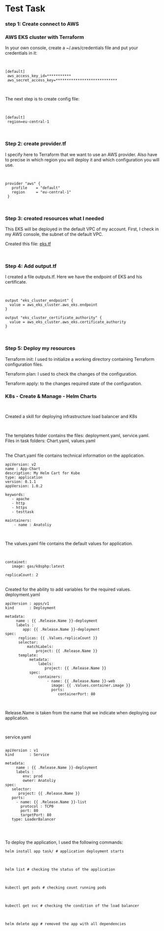 # Test Task


### step 1: Create connect to AWS

### AWS EKS cluster with Terraform

In your own console, create a ~/.aws/credentials file and put your credentials in it:

<br>

```
[default]
 aws_access_key_id=***********
 aws_secret_access_key=****************************

```

<br>


The next step is to create config file:

<br>

```
[default]
 region=eu-central-1

```

<br>

### Step 2: create provider.tf

I specify here to Terraform that we want to use an AWS provider. Also have to precise in which region you will deploy it and which configuration you will use.

<br>

```
provider "aws" {
   profile    = "default"
   region     = "eu-central-1"
 }

```
<br>

### Step 3: created resources what I needed

This EKS will be deployed in the default VPC of my account.
First, I check in my AWS console, the subnet of the default VPC.
<br>

Created this file: [eks.tf](https://github.com/Reward2020/TestTask/blob/master/terra/eks.tf)

<br>

### Step 4: Add output.tf

I created a file outputs.tf. Here we have the endpoint of EKS and his certificate.

<br>

```
output "eks_cluster_endpoint" {
  value = aws_eks_cluster.aws_eks.endpoint
}

output "eks_cluster_certificate_authority" {
  value = aws_eks_cluster.aws_eks.certificate_authority 
}

```

<br>

### Step 5: Deploy my resources

Terraform init: I used to initialize a working directory containing Terraform configuration files.

Terraform plan: I used to check the changes of the configuration.

Terraform apply: to the changes required state of the configuration.


### K8s - Create & Manage - Helm Charts

<br>

Created a skill for deploying infrastructure load balancer and K8s

<br>

The templates folder contains the files: deployment.yaml, service.yaml.
Files in task folders: Chart.yaml, values.yaml

<br>
The Chart.yaml file contains technical information on the application.

```
apiVersion: v2
name : App-Chart
description: My Helm Cart for Kube
type: application
version: 0.1.1
appVersion: 1.0.2

keywords:
   - apache
   - http
   - https
   - testtask

maintainers:
    - name : Anatoliy

```

<br>

The values.yaml file contains the default values for application.

<br>

```
containet:
   image: gas/k8sphp:latest

replicaCount: 2

```

<br>
Created for the ability to add variables for the required values.

<br>
deployment.yaml

<br>

```
apiVersion : apps/v1
kind       : Deployment

metadata:
     name : {{ .Release.Name }}-deployment
     labels : 
        app: {{ .Release.Name }}-deployment
spec:
      replicas: {{ .Values.replicaCount }}
      selector:
          matchLabels:
              project: {{ .Release.Name }}
      template:
           metadata:
               labels:
                  project: {{ .Release.Name }}
           spec: 
               containers:
                   - name: {{ .Release.Name }}-web
                     image: {{ .Values.container.image }}
                     ports:
                        containerPort: 80

```

<br>

Release.Name is taken from the name that we indicate when deploying our application.

<br>

service.yaml


```

apiVersion : v1
kind       : Service

metadata:
     name : {{ .Release.Name }}-deployment
     labels : 
        env: prod
        owner: Anatoliy
spec:
   selector:
      project: {{ .Release.Name }}
   ports:
     - name: {{ .Release.Name }}-list
       protocol : TCP0
       port: 80
       targetPort: 80
   type: LoaderBalancer
   
```
<br>

To deploy the application, I used the following commands:

```
helm install app task/ # application deployment starts
```
<br>

```
helm list # checking the status of the application
```

<br>

```
kubectl get pods # checking count running pods
```

<br>

```
kubectl get svc # checking the condition of the load balancer
```

<br>

```
helm delete app # removed the app with all dependencies
```